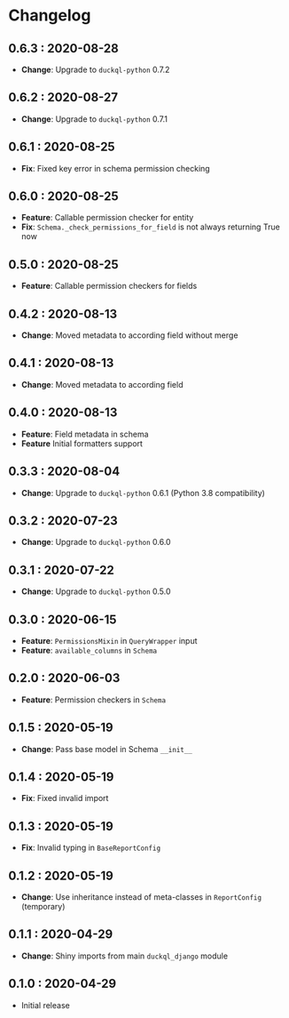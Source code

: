 # Changelog

## 0.6.3 : 2020-08-28

- **Change**: Upgrade to `duckql-python` 0.7.2

## 0.6.2 : 2020-08-27

- **Change**: Upgrade to `duckql-python` 0.7.1

## 0.6.1 : 2020-08-25

- **Fix**: Fixed key error in schema permission checking

## 0.6.0 : 2020-08-25

- **Feature**: Callable permission checker for entity
- **Fix**: `Schema._check_permissions_for_field` is not always returning True now

## 0.5.0 : 2020-08-25

- **Feature**: Callable permission checkers for fields

## 0.4.2 : 2020-08-13

- **Change**: Moved metadata to according field without merge

## 0.4.1 : 2020-08-13

- **Change**: Moved metadata to according field

## 0.4.0 : 2020-08-13

- **Feature**: Field metadata in schema
- **Feature** Initial formatters support

## 0.3.3 : 2020-08-04

- **Change**: Upgrade to `duckql-python` 0.6.1 (Python 3.8 compatibility)

## 0.3.2 : 2020-07-23

- **Change**: Upgrade to `duckql-python` 0.6.0

## 0.3.1 : 2020-07-22

- **Change**: Upgrade to `duckql-python` 0.5.0

## 0.3.0 : 2020-06-15

- **Feature**: `PermissionsMixin` in `QueryWrapper` input
- **Feature**: `available_columns` in `Schema`

## 0.2.0 : 2020-06-03

- **Feature**: Permission checkers in `Schema`

## 0.1.5 : 2020-05-19

- **Change**: Pass base model in Schema `__init__`

## 0.1.4 : 2020-05-19

- **Fix**: Fixed invalid import

## 0.1.3 : 2020-05-19

- **Fix**: Invalid typing in `BaseReportConfig`

## 0.1.2 : 2020-05-19

- **Change**: Use inheritance instead of meta-classes in `ReportConfig` (temporary)

## 0.1.1 : 2020-04-29

- **Change**: Shiny imports from main `duckql_django` module

## 0.1.0 : 2020-04-29

- Initial release
